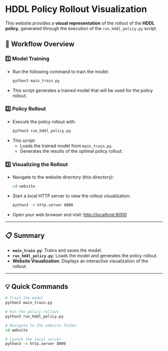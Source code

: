 # HDDL Policy Rollout Visualization

This website provides a **visual representation** of the rollout of the **HDDL policy**, generated through the execution of the `run_hddl_policy.py` script.

## 🚀 Workflow Overview

### 1️⃣ Model Training
- Run the following command to train the model:
  ```bash
  python3 main_train.py
  ```
- This script generates a trained model that will be used for the policy rollout.

### 2️⃣ Policy Rollout
- Execute the policy rollout with:
  ```bash
  python3 run_hddl_policy.py
  ```
- This script:
  - Loads the trained model from `main_train.py`.
  - Generates the results of the optimal policy rollout.

### 3️⃣ Visualizing the Rollout
- Navigate to the website directory (this directory):
  ```bash
  cd website
  ```
- Start a local HTTP server to view the rollout visualization:
  ```bash
  python3 -m http.server 8000
  ```
- Open your web browser and visit:
  [http://localhost:8000](http://localhost:8000)

---

## 📋 Summary

- **`main_train.py`**: Trains and saves the model.
- **`run_hddl_policy.py`**: Loads the model and generates the policy rollout.
- **Website Visualization**: Displays an interactive visualization of the rollout.

---

## 💡 Quick Commands
```bash
# Train the model
python3 main_train.py

# Run the policy rollout
python3 run_hddl_policy.py

# Navigate to the website folder
cd website

# Launch the local server
python3 -m http.server 8000
```
